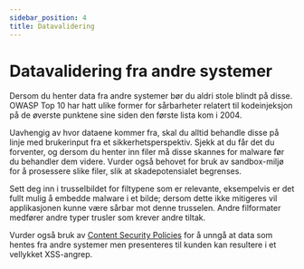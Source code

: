 ```yaml
---
sidebar_position: 4
title: Datavalidering
---
```

# Datavalidering fra andre systemer
Dersom du henter data fra andre systemer bør du aldri stole blindt på disse. OWASP Top 10 har hatt ulike former for sårbarheter relatert til kodeinjeksjon på de øverste punktene sine siden den første lista kom i 2004. 

Uavhengig av hvor dataene kommer fra, skal du alltid behandle disse på linje med brukerinput fra et sikkerhetsperspektiv. Sjekk at du får det du forventer, og dersom du henter inn filer må disse skannes for malware før du behandler dem videre. Vurder også behovet for bruk av sandbox-miljø for å prosessere slike filer, slik at skadepotensialet begrenses. 

Sett deg inn i trusselbildet for filtypene som er relevante, eksempelvis er det fullt mulig å embedde malware i et bilde; dersom dette ikke mitigeres vil applikasjonen kunne være sårbar mot denne trusselen. Andre filformater medfører andre typer trusler som krever andre tiltak. 

Vurder også bruk av [Content Security Policies](https://en.wikipedia.org/wiki/Content_Security_Policy) for å unngå at data som hentes fra andre systemer men presenteres til kunden kan resultere i et vellykket XSS-angrep.

